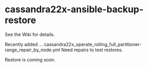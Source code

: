 # cassandra22x-ansible-backup-restore
See the Wiki for details.

Recently added ... cassandra22x_operate_rolling_full_partitioner-range_repair_by_node.yml
Need repairs to test restores.

Restore is coming soon.
